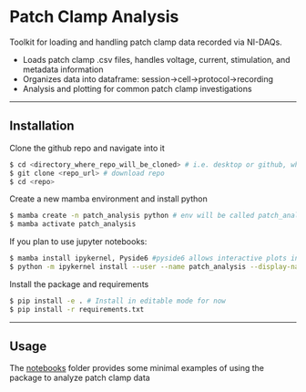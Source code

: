 # Patch Clamp Analysis

Toolkit for loading and handling patch clamp data recorded via NI-DAQs.  
- Loads patch clamp .csv files, handles voltage, current, stimulation, and metadata information
- Organizes data into dataframe: session->cell->protocol->recording
- Analysis and plotting for common patch clamp investigations

---

## Installation

Clone the github repo and navigate into it 

```bash
$ cd <directory_where_repo_will_be_cloned> # i.e. desktop or github, wherever you want the code to be
$ git clone <repo_url> # download repo
$ cd <repo>
```

Create a new mamba environment and install python

```bash
$ mamba create -n patch_analysis python # env will be called patch_analysis.
$ mamba activate patch_analysis
```

If you plan to use jupyter notebooks:

```bash
$ mamba install ipykernel, Pyside6 #pyside6 allows interactive plots in vscode's jupyter notebook implementation.
$ python -m ipykernel install --user --name patch_analysis --display-name "Python (patch_analysis)" # makes the kernel discoverable by VScode
```

Install the package and requirements

```bash
$ pip install -e . # Install in editable mode for now
$ pip install -r requirements.txt
```

---

## Usage

The [notebooks](notebooks) folder provides some minimal examples of using the package to analyze patch clamp data